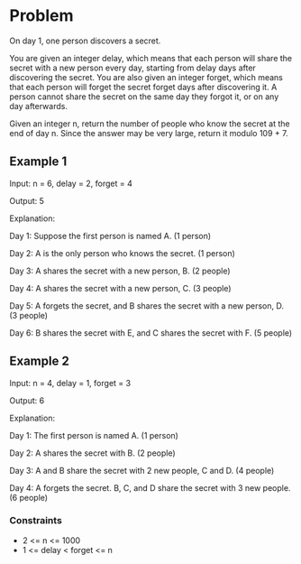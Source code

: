 # Problem

On day 1, one person discovers a secret.

You are given an integer delay, which means that each person will share the secret with a new person every day, starting from delay days after discovering the secret. You are also given an integer forget, which means that each person will forget the secret forget days after discovering it. A person cannot share the secret on the same day they forgot it, or on any day afterwards.

Given an integer n, return the number of people who know the secret at the end of day n. Since the answer may be very large, return it modulo 109 + 7.

## Example 1

Input: n = 6, delay = 2, forget = 4

Output: 5

Explanation:

Day 1: Suppose the first person is named A. (1 person)

Day 2: A is the only person who knows the secret. (1 person)

Day 3: A shares the secret with a new person, B. (2 people)

Day 4: A shares the secret with a new person, C. (3 people)

Day 5: A forgets the secret, and B shares the secret with a new person, D. (3 people)

Day 6: B shares the secret with E, and C shares the secret with F. (5 people)

## Example 2

Input: n = 4, delay = 1, forget = 3

Output: 6

Explanation:

Day 1: The first person is named A. (1 person)

Day 2: A shares the secret with B. (2 people)

Day 3: A and B share the secret with 2 new people, C and D. (4 people)

Day 4: A forgets the secret. B, C, and D share the secret with 3 new people. (6 people)

### Constraints

- 2 <= n <= 1000
- 1 <= delay < forget <= n
